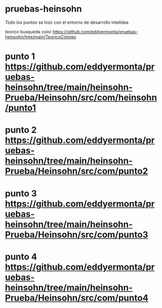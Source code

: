# pruebas-heinsohn

Todo los puntos se hizo con el entorno de desarrollo intelIdea

teorico busqueda color https://github.com/eddyermonta/pruebas-heinsohn/tree/main/TeoricoColores

# punto 1 https://github.com/eddyermonta/pruebas-heinsohn/tree/main/heinsohn-Prueba/Heinsohn/src/com/heinsohn/punto1 

# punto 2 https://github.com/eddyermonta/pruebas-heinsohn/tree/main/heinsohn-Prueba/Heinsohn/src/com/punto2

# punto 3 https://github.com/eddyermonta/pruebas-heinsohn/tree/main/heinsohn-Prueba/Heinsohn/src/com/punto3

# punto 4 https://github.com/eddyermonta/pruebas-heinsohn/tree/main/heinsohn-Prueba/Heinsohn/src/com/punto4


